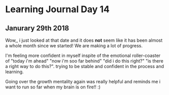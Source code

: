 # Learning Journal Day 14

## Janurary 29th 2018

Wow,, i just looked at that date and it does **not** seem like it has been almost a whole month since we started!  We are making a lot of progress.

I'm feeling more confident in myself inspite of the emotional roller-coaster of "today i'm ahead" "now i'm soo far behind" "did i do this right?" "is there a right way to do this?". trying to be stable and confident in the process and learning. 

Going over the growth mentality again was really helpful and reminds me i want to run so far when my brain is on fire!! :) 